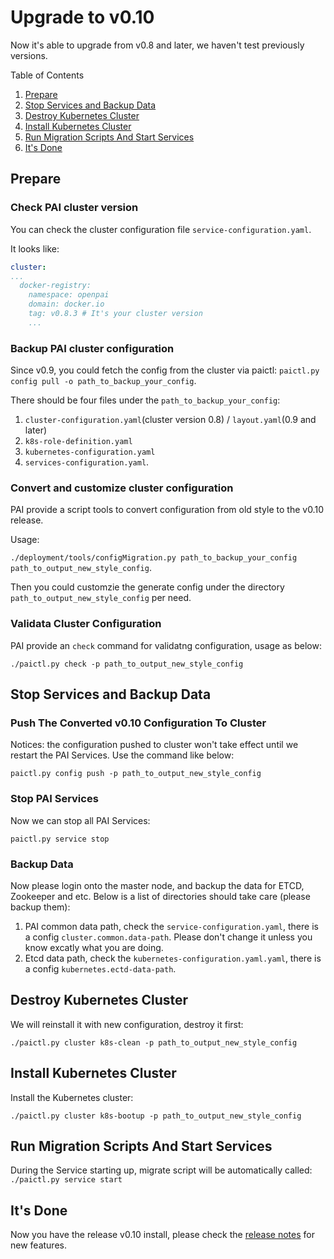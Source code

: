 # Upgrade to v0.10

Now it's able to upgrade from v0.8 and later, we haven't test previously versions.

Table of Contents

1. [Prepare](#Prepare)
2. [Stop Services and Backup Data](#Stop-Services-and-Backup-Data)
3. [Destroy Kubernetes Cluster](#Destroy-Kubernetes-Cluster)
4. [Install Kubernetes Cluster](#Install-Kubernetes-Cluster)
5. [Run Migration Scripts And Start Services](#Run-Migration-Scripts-And-Start-Services)
6. [It's Done](#It's-Done)

## Prepare

### Check PAI cluster version

You can check the cluster configuration file `service-configuration.yaml`.

It looks like:

```yaml
cluster:
...
  docker-registry:
    namespace: openpai
    domain: docker.io
    tag: v0.8.3 # It's your cluster version
    ...
```

### Backup PAI cluster configuration

Since v0.9, you could fetch the config from the cluster via paictl: `paictl.py config pull -o path_to_backup_your_config`.

There should be four files under the `path_to_backup_your_config`:

1. `cluster-configuration.yaml`(cluster version 0.8) / `layout.yaml`(0.9 and later)
2. `k8s-role-definition.yaml`
3. `kubernetes-configuration.yaml`
4. `services-configuration.yaml`.

### Convert and customize cluster configuration

PAI provide a script tools to convert configuration from old style to the v0.10 release.

Usage:

`./deployment/tools/configMigration.py path_to_backup_your_config path_to_output_new_style_config`.

Then you could customzie the generate config under the directory `path_to_output_new_style_config` per need.

### Validata Cluster Configuration

PAI provide an `check` command for validatng configuration, usage as below:

`./paictl.py check -p path_to_output_new_style_config`

## Stop Services and Backup Data

### Push The Converted v0.10 Configuration To Cluster

Notices: the configuration pushed to cluster won't take effect until we restart the PAI Services.
Use the command like below:

`paictl.py config push -p path_to_output_new_style_config`

### Stop PAI Services

Now we can stop all PAI Services:

`paictl.py service stop`

### Backup Data

Now please login onto the master node, and backup the data for ETCD, Zookeeper and etc.
Below is a list of directories should take care (please backup them):

1. PAI common data path, check the `service-configuration.yaml`, there is a config `cluster.common.data-path`. Please don't change it unless you know excatly what you are doing.
2. Etcd data path, check the `kubernetes-configuration.yaml.yaml`, there is a config `kubernetes.ectd-data-path`.

## Destroy Kubernetes Cluster

We will reinstall it with new configuration, destroy it first:

`./paictl.py cluster k8s-clean -p path_to_output_new_style_config`

## Install Kubernetes Cluster

Install the Kubernetes cluster:

`./paictl.py cluster k8s-bootup -p path_to_output_new_style_config`

## Run Migration Scripts And Start Services

During the Service starting up, migrate script will be automatically called:
`./paictl.py service start`

## It's Done

Now you have the release v0.10 install, please check the [release notes](../../release-notes.md) for new features.